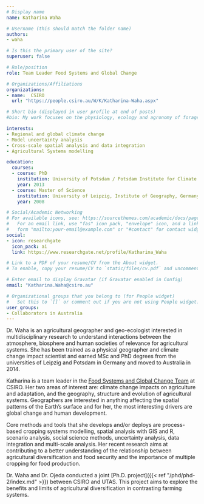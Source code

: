 ```yaml
---
# Display name
name: Katharina Waha

# Username (this should match the folder name)
authors:
- waha

# Is this the primary user of the site?
superuser: false

# Role/position
role: Team Leader Food Systems and Global Change 

# Organizations/Affiliations
organizations:
- name:  CSIRO
  url: "https://people.csiro.au/W/K/Katharina-Waha.aspx"

# Short bio (displayed in user profile at end of posts)
#bio: My work focuses on the physiology, ecology and agronomy of forage plants.

interests:
- Regional and global climate change
- Model uncertainty analysis
- Cross-scale spatial analysis and data integration
- Agricultural Systems modelling

education:
  courses:
  - course: PhD
    institution: University of Potsdam / Potsdam Institute for Climate Impact Research, Germany
    year: 2013
  - course: Master of Science
    institution: University of Leipzig, Institute of Geography, Germany
    year: 2008

# Social/Academic Networking
# For available icons, see: https://sourcethemes.com/academic/docs/page-builder/#icons
#   For an email link, use "fas" icon pack, "envelope" icon, and a link in the
#   form "mailto:your-email@example.com" or "#contact" for contact widget.
social:
- icon: researchgate
  icon_pack: ai
  link: https://www.researchgate.net/profile/Katharina_Waha

# Link to a PDF of your resume/CV from the About widget.
# To enable, copy your resume/CV to `static/files/cv.pdf` and uncomment the lines below.

# Enter email to display Gravatar (if Gravatar enabled in Config)
email: "Katharina.Waha@csiro.au"

# Organizational groups that you belong to (for People widget)
#   Set this to `[]` or comment out if you are not using People widget.
user_groups:
- Collaborators in Australia
---
```


Dr. Waha is an agricultural geographer and geo-ecologist interested in multidisciplinary research to understand interactions between the atmosphere, biosphere and human societies of relevance for agricultural systems. She has been trained as a physical geographer and climate change impact scientist and earned MSc and PhD degrees from the universities of Leipzig and Potsdam in Germany and moved to Australia in 2014.

Katharina is a team leader in the [Food Systems and Global Change Team](https://research.csiro.au/foodglobalsecurity/) at CSIRO. Her two areas of interest are: climate change impacts on agriculture and adaptation, and the geography, structure and evolution of agricultural systems. Geographers are interested in anything affecting the spatial patterns of the Earth’s surface and for her, the most interesting drivers are global change and human development.

Core methods and tools that she develops and/or deploys are process-based cropping systems modelling, spatial analysis with GIS and R, scenario analysis, social science methods, uncertainty analysis, data integration and multi-scale analysis. Her recent research aims at contributing to a better understanding of the relationship between agricultural diversification and food security and the importance of multiple cropping for food production.

Dr. Waha and Dr. Ojeda conducted a joint [Ph.D. project]({{< ref "/phd/phd-2/index.md" >}}) between CSIRO and UTAS. This project aims to explore the benefits and limits of agricultural diversification in contrasting farming systems.